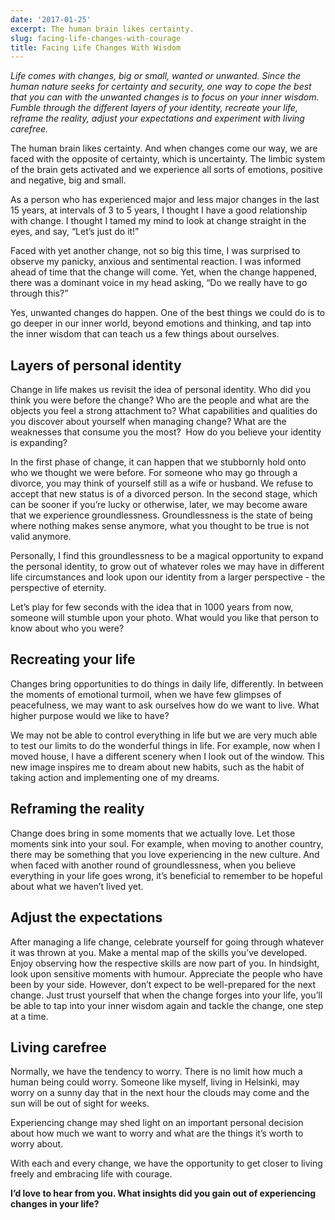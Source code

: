 ```yaml
---
date: '2017-01-25'
excerpt: The human brain likes certainty.
slug: facing-life-changes-with-courage
title: Facing Life Changes With Wisdom
---
```


*Life comes with changes, big or small, wanted or unwanted. Since the human nature seeks for certainty and security, one way to cope the best that you can with the unwanted changes is to focus on your inner wisdom. Fumble through the different layers of your identity, recreate your life, reframe the reality, adjust your expectations and experiment with living carefree.* 

The human brain likes certainty. And when changes come our way, we are faced with the opposite of certainty, which is uncertainty. The limbic system of the brain gets activated and we experience all sorts of emotions, positive and negative, big and small.

As a person who has experienced major and less major changes in the last 15 years, at intervals of 3 to 5 years, I thought I have a good relationship with change. I thought I tamed my mind to look at change straight in the eyes, and say, “Let’s just do it!” 

Faced with yet another change, not so big this time, I was surprised to observe my panicky, anxious and sentimental reaction. I was informed ahead of time that the change will come. Yet, when the change happened, there was a dominant voice in my head asking, “Do we really have to go through this?”

Yes, unwanted changes do happen. One of the best things we could do is to go deeper in our inner world, beyond emotions and thinking, and tap into the inner wisdom that can teach us a few things about ourselves. 


Layers of personal identity
---------------------------

Change in life makes us revisit the idea of personal identity. Who did you think you were before the change? Who are the people and what are the objects you feel a strong attachment to? What capabilities and qualities do you discover about yourself when managing change? What are the weaknesses that consume you the most?  How do you believe your identity is expanding?

In the first phase of change, it can happen that we stubbornly hold onto who we thought we were before. For someone who may go through a divorce, you may think of yourself still as a wife or husband. We refuse to accept that new status is of a divorced person. In the second stage, which can be sooner if you’re lucky or otherwise, later, we may become aware that we experience groundlessness. Groundlessness is the state of being where nothing makes sense anymore, what you thought to be true is not valid anymore. 

Personally, I find this groundlessness to be a magical opportunity to expand the personal identity, to grow out of whatever roles we may have in different life circumstances and look upon our identity from a larger perspective - the perspective of eternity. 

Let’s play for few seconds with the idea that in 1000 years from now, someone will stumble upon your photo. What would you like that person to know about who you were?


Recreating your life
--------------------

Changes bring opportunities to do things in daily life, differently. In between the moments of emotional turmoil, when we have few glimpses of peacefulness, we may want to ask ourselves how do we want to live. What higher purpose would we like to have? 

We may not be able to control everything in life but we are very much able to test our limits to do the wonderful things in life. For example, now when I moved house, I have a different scenery when I look out of the window. This new image inspires me to dream about new habits, such as the habit of taking action and implementing one of my dreams.


Reframing the reality
---------------------

Change does bring in some moments that we actually love. Let those moments sink into your soul. For example, when moving to another country, there may be something that you love experiencing in the new culture. And when faced with another round of groundlessness, when you believe everything in your life goes wrong, it’s beneficial to remember to be hopeful about what we haven’t lived yet. 

Adjust the expectations
-----------------------

After managing a life change, celebrate yourself for going through whatever it was thrown at you. Make a mental map of the skills you’ve developed. Enjoy observing how the respective skills are now part of you. In hindsight, look upon sensitive moments with humour. Appreciate the people who have been by your side. However, don’t expect to be well-prepared for the next change. Just trust yourself that when the change forges into your life, you’ll be able to tap into your inner wisdom again and tackle the change, one step at a time.  

Living carefree
---------------

Normally, we have the tendency to worry. There is no limit how much a human being could worry. Someone like myself, living in Helsinki, may worry on a sunny day that in the next hour the clouds may come and the sun will be out of sight for weeks. 

Experiencing change may shed light on an important personal decision about how much we want to worry and what are the things it’s worth to worry about. 

With each and every change, we have the opportunity to get closer to living freely and embracing life with courage.     

**I’d love to hear from you. What insights did you gain out of experiencing changes in your life?**
